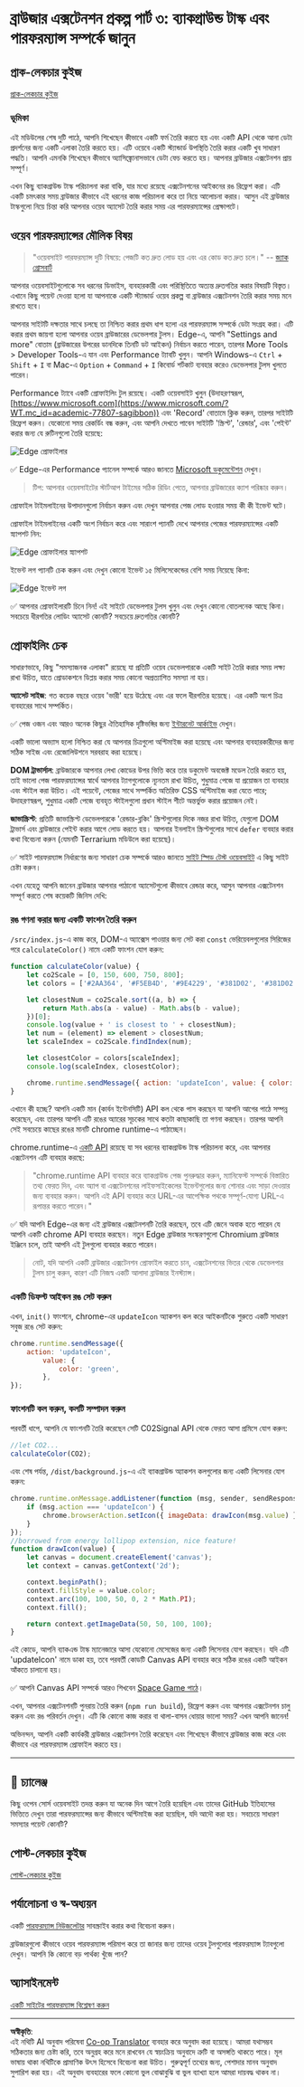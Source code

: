 <!--
CO_OP_TRANSLATOR_METADATA:
{
  "original_hash": "49b58721a71cfda824e2f3e1f46908c6",
  "translation_date": "2025-08-28T22:56:13+00:00",
  "source_file": "5-browser-extension/3-background-tasks-and-performance/README.md",
  "language_code": "bn"
}
-->
# ব্রাউজার এক্সটেনশন প্রকল্প পার্ট ৩: ব্যাকগ্রাউন্ড টাস্ক এবং পারফরম্যান্স সম্পর্কে জানুন

## প্রাক-লেকচার কুইজ

[প্রাক-লেকচার কুইজ](https://ff-quizzes.netlify.app/web/quiz/27)

### ভূমিকা

এই মডিউলের শেষ দুটি পাঠে, আপনি শিখেছেন কীভাবে একটি ফর্ম তৈরি করতে হয় এবং একটি API থেকে আনা ডেটা প্রদর্শনের জন্য একটি এলাকা তৈরি করতে হয়। এটি ওয়েবে একটি স্ট্যান্ডার্ড উপস্থিতি তৈরি করার একটি খুব সাধারণ পদ্ধতি। আপনি এমনকি শিখেছেন কীভাবে অ্যাসিঙ্ক্রোনাসভাবে ডেটা ফেচ করতে হয়। আপনার ব্রাউজার এক্সটেনশন প্রায় সম্পূর্ণ। 

এখন কিছু ব্যাকগ্রাউন্ড টাস্ক পরিচালনা করা বাকি, যার মধ্যে রয়েছে এক্সটেনশনের আইকনের রঙ রিফ্রেশ করা। এটি একটি চমৎকার সময় ব্রাউজার কীভাবে এই ধরনের কাজ পরিচালনা করে তা নিয়ে আলোচনা করার। আসুন এই ব্রাউজার টাস্কগুলো নিয়ে চিন্তা করি আপনার ওয়েব অ্যাসেট তৈরি করার সময় এর পারফরম্যান্সের প্রেক্ষাপটে।

## ওয়েব পারফরম্যান্সের মৌলিক বিষয়

> "ওয়েবসাইট পারফরম্যান্স দুটি বিষয়ে: পেজটি কত দ্রুত লোড হয় এবং এর কোড কত দ্রুত চলে।" -- [জ্যাক গ্রোসবার্ট](https://www.smashingmagazine.com/2012/06/javascript-profiling-chrome-developer-tools/)

আপনার ওয়েবসাইটগুলোকে সব ধরনের ডিভাইস, ব্যবহারকারী এবং পরিস্থিতিতে অত্যন্ত দ্রুতগতির করার বিষয়টি বিস্তৃত। এখানে কিছু পয়েন্ট দেওয়া হলো যা আপনাকে একটি স্ট্যান্ডার্ড ওয়েব প্রকল্প বা ব্রাউজার এক্সটেনশন তৈরি করার সময় মনে রাখতে হবে।

আপনার সাইটটি দক্ষতার সাথে চলছে তা নিশ্চিত করার প্রথম ধাপ হলো এর পারফরম্যান্স সম্পর্কে ডেটা সংগ্রহ করা। এটি করার প্রথম জায়গা হলো আপনার ওয়েব ব্রাউজারের ডেভেলপার টুলস। Edge-এ, আপনি "Settings and more" বোতাম (ব্রাউজারের উপরের ডানদিকে তিনটি ডট আইকন) নির্বাচন করতে পারেন, তারপর More Tools > Developer Tools-এ যান এবং Performance ট্যাবটি খুলুন। আপনি Windows-এ `Ctrl` + `Shift` + `I` বা Mac-এ `Option` + `Command` + `I` কিবোর্ড শর্টকাট ব্যবহার করেও ডেভেলপার টুলস খুলতে পারেন।

Performance ট্যাবে একটি প্রোফাইলিং টুল রয়েছে। একটি ওয়েবসাইট খুলুন (উদাহরণস্বরূপ, [https://www.microsoft.com](https://www.microsoft.com/?WT.mc_id=academic-77807-sagibbon)) এবং 'Record' বোতামে ক্লিক করুন, তারপর সাইটটি রিফ্রেশ করুন। যেকোনো সময় রেকর্ডিং বন্ধ করুন, এবং আপনি দেখতে পাবেন সাইটটি 'স্ক্রিপ্ট', 'রেন্ডার', এবং 'পেইন্ট' করার জন্য যে রুটিনগুলো তৈরি হয়েছে:

![Edge প্রোফাইলার](../../../../translated_images/profiler.5a4a62479c5df01cfec9aab74173dba13f91d2c968e1a1ae434c26165792df15.bn.png)

✅ Edge-এর Performance প্যানেল সম্পর্কে আরও জানতে [Microsoft ডকুমেন্টেশন](https://docs.microsoft.com/microsoft-edge/devtools-guide/performance/?WT.mc_id=academic-77807-sagibbon) দেখুন।

> টিপ: আপনার ওয়েবসাইটের স্টার্টআপ টাইমের সঠিক রিডিং পেতে, আপনার ব্রাউজারের ক্যাশ পরিষ্কার করুন।

প্রোফাইল টাইমলাইনের উপাদানগুলো নির্বাচন করুন এবং দেখুন আপনার পেজ লোড হওয়ার সময় কী কী ইভেন্ট ঘটে।

প্রোফাইল টাইমলাইনের একটি অংশ নির্বাচন করে এবং সারাংশ প্যানটি দেখে আপনার পেজের পারফরম্যান্সের একটি স্ন্যাপশট নিন:

![Edge প্রোফাইলার স্ন্যাপশট](../../../../translated_images/snapshot.97750180ebcad73794a3594b36925eb5c8dbaac9e03fec7f9b974188c9ac63c7.bn.png)

ইভেন্ট লগ প্যানটি চেক করুন এবং দেখুন কোনো ইভেন্ট ১৫ মিলিসেকেন্ডের বেশি সময় নিয়েছে কিনা:

![Edge ইভেন্ট লগ](../../../../translated_images/log.804026979f3707e00eebcfa028b2b5a88cec6292f858767bb6703afba65a7d9c.bn.png)

✅ আপনার প্রোফাইলারটি চিনে নিন! এই সাইটে ডেভেলপার টুলস খুলুন এবং দেখুন কোনো বোতলনেক আছে কিনা। সবচেয়ে ধীরগতির লোডিং অ্যাসেট কোনটি? সবচেয়ে দ্রুতগতির কোনটি?

## প্রোফাইলিং চেক

সাধারণভাবে, কিছু "সমস্যাজনক এলাকা" রয়েছে যা প্রতিটি ওয়েব ডেভেলপারকে একটি সাইট তৈরি করার সময় লক্ষ্য রাখা উচিত, যাতে প্রোডাকশনে ডিপ্লয় করার সময় কোনো অপ্রত্যাশিত সমস্যা না হয়।

**অ্যাসেট সাইজ**: গত কয়েক বছরে ওয়েব 'ভারী' হয়ে উঠেছে এবং এর ফলে ধীরগতির হয়েছে। এর একটি অংশ চিত্র ব্যবহারের সাথে সম্পর্কিত।

✅ পেজ ওজন এবং আরও অনেক কিছুর ঐতিহাসিক দৃষ্টিভঙ্গির জন্য [ইন্টারনেট আর্কাইভ](https://httparchive.org/reports/page-weight) দেখুন।

একটি ভালো অভ্যাস হলো নিশ্চিত করা যে আপনার চিত্রগুলো অপ্টিমাইজ করা হয়েছে এবং আপনার ব্যবহারকারীদের জন্য সঠিক সাইজ এবং রেজোলিউশনে সরবরাহ করা হয়েছে।

**DOM ট্রাভার্সাল**: ব্রাউজারকে আপনার লেখা কোডের উপর ভিত্তি করে তার ডকুমেন্ট অবজেক্ট মডেল তৈরি করতে হয়, তাই ভালো পেজ পারফরম্যান্সের স্বার্থে আপনার ট্যাগগুলোকে ন্যূনতম রাখা উচিত, শুধুমাত্র পেজে যা প্রয়োজন তা ব্যবহার এবং স্টাইল করা উচিত। এই পয়েন্টে, পেজের সাথে সম্পর্কিত অতিরিক্ত CSS অপ্টিমাইজ করা যেতে পারে; উদাহরণস্বরূপ, শুধুমাত্র একটি পেজে ব্যবহৃত স্টাইলগুলো প্রধান স্টাইল শীটে অন্তর্ভুক্ত করার প্রয়োজন নেই।

**জাভাস্ক্রিপ্ট**: প্রতিটি জাভাস্ক্রিপ্ট ডেভেলপারকে 'রেন্ডার-ব্লকিং' স্ক্রিপ্টগুলোর দিকে নজর রাখা উচিত, যেগুলো DOM ট্রাভার্স এবং ব্রাউজারে পেইন্ট করার আগে লোড করতে হয়। আপনার ইনলাইন স্ক্রিপ্টগুলোর সাথে `defer` ব্যবহার করার কথা বিবেচনা করুন (যেমনটি Terrarium মডিউলে করা হয়েছে)।

✅ সাইট পারফরম্যান্স নির্ধারণের জন্য সাধারণ চেক সম্পর্কে আরও জানতে [সাইট স্পিড টেস্ট ওয়েবসাইট](https://www.webpagetest.org/) এ কিছু সাইট চেষ্টা করুন।

এখন যেহেতু আপনি জানেন ব্রাউজার আপনার পাঠানো অ্যাসেটগুলো কীভাবে রেন্ডার করে, আসুন আপনার এক্সটেনশন সম্পূর্ণ করতে শেষ কয়েকটি জিনিস দেখি:

### রঙ গণনা করার জন্য একটি ফাংশন তৈরি করুন

`/src/index.js`-এ কাজ করে, DOM-এ অ্যাক্সেস পাওয়ার জন্য সেট করা `const` ভেরিয়েবলগুলোর সিরিজের পরে `calculateColor()` নামে একটি ফাংশন যোগ করুন:

```JavaScript
function calculateColor(value) {
	let co2Scale = [0, 150, 600, 750, 800];
	let colors = ['#2AA364', '#F5EB4D', '#9E4229', '#381D02', '#381D02'];

	let closestNum = co2Scale.sort((a, b) => {
		return Math.abs(a - value) - Math.abs(b - value);
	})[0];
	console.log(value + ' is closest to ' + closestNum);
	let num = (element) => element > closestNum;
	let scaleIndex = co2Scale.findIndex(num);

	let closestColor = colors[scaleIndex];
	console.log(scaleIndex, closestColor);

	chrome.runtime.sendMessage({ action: 'updateIcon', value: { color: closestColor } });
}
```

এখানে কী হচ্ছে? আপনি একটি মান (কার্বন ইন্টেনসিটি) API কল থেকে পাস করছেন যা আপনি আগের পাঠে সম্পন্ন করেছেন, এবং তারপর আপনি এটি রঙের অ্যারের সূচকের সাথে কতটা কাছাকাছি তা গণনা করছেন। তারপর আপনি সেই সবচেয়ে কাছের রঙের মানটি chrome runtime-এ পাঠাচ্ছেন।

chrome.runtime-এ [একটি API](https://developer.chrome.com/extensions/runtime) রয়েছে যা সব ধরনের ব্যাকগ্রাউন্ড টাস্ক পরিচালনা করে, এবং আপনার এক্সটেনশন এটি ব্যবহার করছে:

> "chrome.runtime API ব্যবহার করে ব্যাকগ্রাউন্ড পেজ পুনরুদ্ধার করুন, ম্যানিফেস্ট সম্পর্কে বিস্তারিত তথ্য ফেরত দিন, এবং অ্যাপ বা এক্সটেনশনের লাইফসাইকেলের ইভেন্টগুলোর জন্য শোনার এবং সাড়া দেওয়ার জন্য ব্যবহার করুন। আপনি এই API ব্যবহার করে URL-এর আপেক্ষিক পথকে সম্পূর্ণ-যোগ্য URL-এ রূপান্তর করতে পারেন।"

✅ যদি আপনি Edge-এর জন্য এই ব্রাউজার এক্সটেনশনটি তৈরি করছেন, তবে এটি জেনে অবাক হতে পারেন যে আপনি একটি chrome API ব্যবহার করছেন। নতুন Edge ব্রাউজার সংস্করণগুলো Chromium ব্রাউজার ইঞ্জিনে চলে, তাই আপনি এই টুলগুলো ব্যবহার করতে পারেন।

> নোট, যদি আপনি একটি ব্রাউজার এক্সটেনশন প্রোফাইল করতে চান, এক্সটেনশনের ভিতর থেকে ডেভেলপার টুলস চালু করুন, কারণ এটি নিজস্ব একটি আলাদা ব্রাউজার ইনস্ট্যান্স।

### একটি ডিফল্ট আইকন রঙ সেট করুন

এখন, `init()` ফাংশনে, chrome-এর `updateIcon` অ্যাকশন কল করে আইকনটিকে শুরুতে একটি সাধারণ সবুজ রঙে সেট করুন:

```JavaScript
chrome.runtime.sendMessage({
	action: 'updateIcon',
		value: {
			color: 'green',
		},
});
```

### ফাংশনটি কল করুন, কলটি সম্পাদন করুন

পরবর্তী ধাপে, আপনি যে ফাংশনটি তৈরি করেছেন সেটি C02Signal API থেকে ফেরত আসা প্রমিসে যোগ করুন:

```JavaScript
//let CO2...
calculateColor(CO2);
```

এবং শেষ পর্যন্ত, `/dist/background.js`-এ এই ব্যাকগ্রাউন্ড অ্যাকশন কলগুলোর জন্য একটি লিসেনার যোগ করুন:

```JavaScript
chrome.runtime.onMessage.addListener(function (msg, sender, sendResponse) {
	if (msg.action === 'updateIcon') {
		chrome.browserAction.setIcon({ imageData: drawIcon(msg.value) });
	}
});
//borrowed from energy lollipop extension, nice feature!
function drawIcon(value) {
	let canvas = document.createElement('canvas');
	let context = canvas.getContext('2d');

	context.beginPath();
	context.fillStyle = value.color;
	context.arc(100, 100, 50, 0, 2 * Math.PI);
	context.fill();

	return context.getImageData(50, 50, 100, 100);
}
```

এই কোডে, আপনি ব্যাকএন্ড টাস্ক ম্যানেজারে আসা যেকোনো মেসেজের জন্য একটি লিসেনার যোগ করছেন। যদি এটি 'updateIcon' নামে ডাকা হয়, তবে পরবর্তী কোডটি Canvas API ব্যবহার করে সঠিক রঙের একটি আইকন আঁকতে চালানো হয়।

✅ আপনি Canvas API সম্পর্কে আরও শিখবেন [Space Game পাঠে](../../6-space-game/2-drawing-to-canvas/README.md)।

এখন, আপনার এক্সটেনশনটি পুনরায় তৈরি করুন (`npm run build`), রিফ্রেশ করুন এবং আপনার এক্সটেনশন চালু করুন এবং রঙ পরিবর্তন দেখুন। এটি কি কোনো কাজ করার বা থালা-বাসন ধোয়ার ভালো সময়? এখন আপনি জানেন!

অভিনন্দন, আপনি একটি কার্যকরী ব্রাউজার এক্সটেনশন তৈরি করেছেন এবং শিখেছেন কীভাবে ব্রাউজার কাজ করে এবং কীভাবে এর পারফরম্যান্স প্রোফাইল করতে হয়।

---

## 🚀 চ্যালেঞ্জ

কিছু ওপেন সোর্স ওয়েবসাইট তদন্ত করুন যা অনেক দিন আগে তৈরি হয়েছিল এবং তাদের GitHub ইতিহাসের ভিত্তিতে দেখুন তারা পারফরম্যান্সের জন্য কীভাবে অপ্টিমাইজ করা হয়েছিল, যদি আদৌ করা হয়। সবচেয়ে সাধারণ সমস্যার পয়েন্ট কোনটি?

## পোস্ট-লেকচার কুইজ

[পোস্ট-লেকচার কুইজ](https://ff-quizzes.netlify.app/web/quiz/28)

## পর্যালোচনা ও স্ব-অধ্যয়ন

একটি [পারফরম্যান্স নিউজলেটার](https://perf.email/) সাবস্ক্রাইব করার কথা বিবেচনা করুন।

ব্রাউজারগুলো কীভাবে ওয়েব পারফরম্যান্স পরিমাপ করে তা জানার জন্য তাদের ওয়েব টুলগুলোর পারফরম্যান্স ট্যাবগুলো দেখুন। আপনি কি কোনো বড় পার্থক্য খুঁজে পান?

## অ্যাসাইনমেন্ট

[একটি সাইটের পারফরম্যান্স বিশ্লেষণ করুন](assignment.md)

---

**অস্বীকৃতি**:  
এই নথিটি AI অনুবাদ পরিষেবা [Co-op Translator](https://github.com/Azure/co-op-translator) ব্যবহার করে অনুবাদ করা হয়েছে। আমরা যথাসম্ভব সঠিকতার জন্য চেষ্টা করি, তবে অনুগ্রহ করে মনে রাখবেন যে স্বয়ংক্রিয় অনুবাদে ত্রুটি বা অসঙ্গতি থাকতে পারে। মূল ভাষায় থাকা নথিটিকে প্রামাণিক উৎস হিসেবে বিবেচনা করা উচিত। গুরুত্বপূর্ণ তথ্যের জন্য, পেশাদার মানব অনুবাদ সুপারিশ করা হয়। এই অনুবাদ ব্যবহারের ফলে কোনো ভুল বোঝাবুঝি বা ভুল ব্যাখ্যা হলে আমরা দায়বদ্ধ থাকব না।